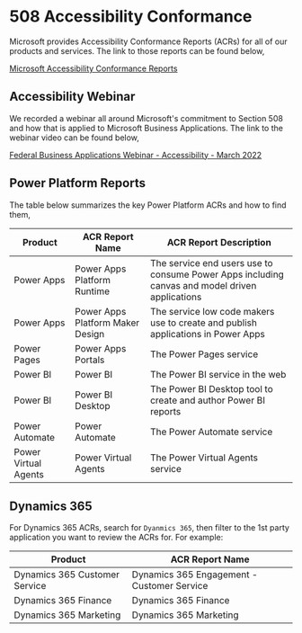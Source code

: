 # 508 Accessibility Conformance
Microsoft provides Accessibility Conformance Reports (ACRs) for all of our products and services.  The link to those reports can be found below,

[Microsoft Accessibility Conformance Reports](https://www.microsoft.com/en-us/accessibility/conformance-reports)

## Accessibility Webinar
We recorded a webinar all around Microsoft's commitment to Section 508 and how that is applied to Microsoft Business Applications.  The link to the webinar video can be found below,

[Federal Business Applications Webinar - Accessibility - March 2022](https://www.youtube.com/watch?v=ZlbyuP12zr4)

## Power Platform Reports

The table below summarizes the key Power Platform ACRs and how to find them,

| Product | ACR Report Name | ACR Report Description |
| ------- | --------------- | ---------------------- |
| Power Apps | Power Apps Platform Runtime | The service end users use to consume Power Apps including canvas and model driven applications |
| Power Apps | Power Apps Platform Maker Design | The service low code makers use to create and publish applications in Power Apps |
| Power Pages | Power Apps Portals | The Power Pages service |
| Power BI | Power BI | The Power BI service in the web |
| Power BI | Power BI Desktop | The Power BI Desktop tool to create and author Power BI reports |
| Power Automate | Power Automate | The Power Automate service |
| Power Virtual Agents | Power Virtual Agents | The Power Virtual Agents service |

## Dynamics 365

For Dynamics 365 ACRs, search for ````Dyanmics 365````, then filter to the 1st party application you want to review the ACRs for.  For example:

| Product | ACR Report Name |
| ------- | --------------- |
| Dynamics 365 Customer Service | Dynamics 365 Engagement - Customer Service |
| Dynamics 365 Finance | Dynamics 365 Finance |
| Dynamics 365 Marketing | Dynamics 365 Marketing |
